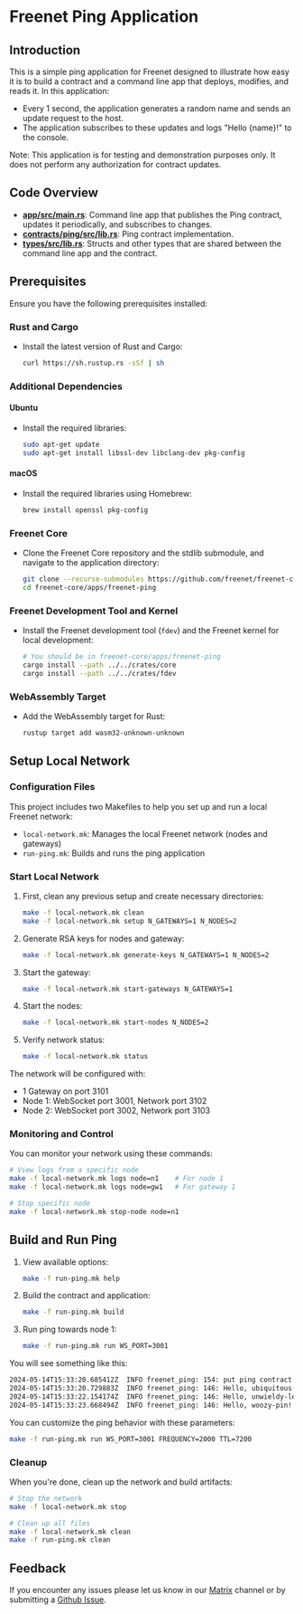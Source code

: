 # Freenet Ping Application

## Introduction

This is a simple ping application for Freenet designed to illustrate how easy it is to build a contract and a
command line app that deploys, modifies, and reads it. In this application:

- Every 1 second, the application generates a random name and sends an update request to the host.
- The application subscribes to these updates and logs "Hello {name}!" to the console.

Note: This application is for testing and demonstration purposes only. It does not perform any authorization for contract updates.

## Code Overview

- **[app/src/main.rs](https://github.com/freenet/freenet-core/blob/main/apps/freenet-ping/app/src/main.rs)**: Command line app
  that publishes the Ping contract, updates it periodically, and subscribes to changes.
- **[contracts/ping/src/lib.rs](https://github.com/freenet/freenet-core/blob/main/apps/freenet-ping/contracts/ping/src/lib.rs)**: Ping contract implementation.
- **[types/src/lib.rs](https://github.com/freenet/freenet-core/blob/main/apps/freenet-ping/types/src/lib.rs)**: Structs and other types that are shared between the command line app and the contract.

## Prerequisites

Ensure you have the following prerequisites installed:

### Rust and Cargo

- Install the latest version of Rust and Cargo:

  ```bash
  curl https://sh.rustup.rs -sSf | sh
  ```

### Additional Dependencies

#### Ubuntu

- Install the required libraries:

  ```bash
  sudo apt-get update
  sudo apt-get install libssl-dev libclang-dev pkg-config
  ```

#### macOS

- Install the required libraries using Homebrew:

  ```bash
  brew install openssl pkg-config
  ```

### Freenet Core

- Clone the Freenet Core repository and the stdlib submodule, and navigate to the application directory:

  ```bash
  git clone --recurse-submodules https://github.com/freenet/freenet-core.git
  cd freenet-core/apps/freenet-ping
  ```

### Freenet Development Tool and Kernel

- Install the Freenet development tool (`fdev`) and the Freenet kernel for local development:

  ```bash
  # You should be in freenet-core/apps/freenet-ping
  cargo install --path ../../crates/core
  cargo install --path ../../crates/fdev
  ```

### WebAssembly Target

- Add the WebAssembly target for Rust:

  ```bash
  rustup target add wasm32-unknown-unknown
  ```

## Setup Local Network

### Configuration Files

This project includes two Makefiles to help you set up and run a local Freenet network:

- `local-network.mk`: Manages the local Freenet network (nodes and gateways)
- `run-ping.mk`: Builds and runs the ping application

### Start Local Network

1. First, clean any previous setup and create necessary directories:
   ```bash
   make -f local-network.mk clean
   make -f local-network.mk setup N_GATEWAYS=1 N_NODES=2
   ```

2. Generate RSA keys for nodes and gateway:
   ```bash
   make -f local-network.mk generate-keys N_GATEWAYS=1 N_NODES=2
   ```

3. Start the gateway:
   ```bash
   make -f local-network.mk start-gateways N_GATEWAYS=1
   ```

4. Start the nodes:
   ```bash
   make -f local-network.mk start-nodes N_NODES=2
   ```

5. Verify network status:
   ```bash
   make -f local-network.mk status
   ```

The network will be configured with:
- 1 Gateway on port 3101
- Node 1: WebSocket port 3001, Network port 3102
- Node 2: WebSocket port 3002, Network port 3103

### Monitoring and Control

You can monitor your network using these commands:

```bash
# View logs from a specific node
make -f local-network.mk logs node=n1    # For node 1
make -f local-network.mk logs node=gw1   # For gateway 1

# Stop specific node
make -f local-network.mk stop-node node=n1
```

## Build and Run Ping

1. View available options:
   ```bash
   make -f run-ping.mk help
   ```

2. Build the contract and application:
   ```bash
   make -f run-ping.mk build
   ```

3. Run ping towards node 1:
   ```bash
   make -f run-ping.mk run WS_PORT=3001
   ```

You will see something like this:
```bash
2024-05-14T15:33:20.685412Z  INFO freenet_ping: 154: put ping contract successfully! key=Cuj4LbFao6vzZ5VtvZAKZ64Y99qNh7MpTUdaCcEkU4oR
2024-05-14T15:33:20.729883Z  INFO freenet_ping: 146: Hello, ubiquitous-letters!
2024-05-14T15:33:22.154174Z  INFO freenet_ping: 146: Hello, unwieldy-level!
2024-05-14T15:33:23.668494Z  INFO freenet_ping: 146: Hello, woozy-pin!
```

You can customize the ping behavior with these parameters:
```bash
make -f run-ping.mk run WS_PORT=3001 FREQUENCY=2000 TTL=7200
```

### Cleanup

When you're done, clean up the network and build artifacts:

```bash
# Stop the network
make -f local-network.mk stop

# Clean up all files
make -f local-network.mk clean
make -f run-ping.mk clean
```

## Feedback

If you encounter any issues please let us know in our [Matrix](https://matrix.to/#/#freenet-locutus:matrix.org) channel or by submitting a [Github Issue](https://github.com/freenet/freenet-core/issues).